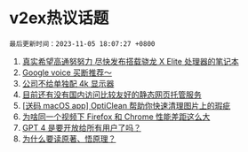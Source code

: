# v2ex热议话题

`最后更新时间：2023-11-05 18:07:27 +0800`

1. [真实希望高通努努力 尽快发布搭载骁龙 X Elite 处理器的笔记本](https://www.v2ex.com/t/988772)
1. [Google voice 买断推荐～](https://www.v2ex.com/t/988634)
1. [公司不给单独配 4k 显示器](https://www.v2ex.com/t/988731)
1. [目前还有没有国内访问比较友好的静态网页托管服务](https://www.v2ex.com/t/988715)
1. [[送码 macOS app] OptiClean 帮助你快速清理图片上的瑕疵](https://www.v2ex.com/t/988676)
1. [为啥同一个视频下 Firefox 和 Chrome 性能差距这么大](https://www.v2ex.com/t/988709)
1. [GPT 4 是要开放给所有用户了吗？](https://www.v2ex.com/t/988720)
1. [为什么要读原著、悟原理？](https://www.v2ex.com/t/988761)

